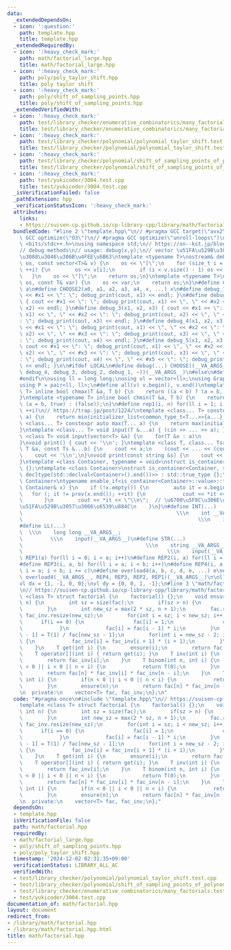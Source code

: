 ```yaml
---
data:
  _extendedDependsOn:
  - icon: ':question:'
    path: template.hpp
    title: template.hpp
  _extendedRequiredBy:
  - icon: ':heavy_check_mark:'
    path: math/factorial_large.hpp
    title: math/factorial_large.hpp
  - icon: ':heavy_check_mark:'
    path: poly/poly_taylor_shift.hpp
    title: poly taylor shift
  - icon: ':heavy_check_mark:'
    path: poly/shift_of_sampling_points.hpp
    title: poly/shift_of_sampling_points.hpp
  _extendedVerifiedWith:
  - icon: ':heavy_check_mark:'
    path: test/library_checker/enumerative_combinatorics/many_factorials.test.cpp
    title: test/library_checker/enumerative_combinatorics/many_factorials.test.cpp
  - icon: ':heavy_check_mark:'
    path: test/library_checker/polynomial/polynomial_taylor_shift.test.cpp
    title: test/library_checker/polynomial/polynomial_taylor_shift.test.cpp
  - icon: ':heavy_check_mark:'
    path: test/library_checker/polynomial/shift_of_sampling_points_of_polynomial.test.cpp
    title: test/library_checker/polynomial/shift_of_sampling_points_of_polynomial.test.cpp
  - icon: ':heavy_check_mark:'
    path: test/yukicoder/3004.test.cpp
    title: test/yukicoder/3004.test.cpp
  _isVerificationFailed: false
  _pathExtension: hpp
  _verificationStatusIcon: ':heavy_check_mark:'
  attributes:
    links:
    - https://suisen-cp.github.io/cp-library-cpp/library/math/factorial.hpp
  bundledCode: "#line 2 \"template.hpp\"\n// #pragma GCC target(\"avx2\")\n// #pragma\
    \ GCC optimize(\"O3\")\n// #pragma GCC optimize(\"unroll-loops\")\n\n#include\
    \ <bits/stdc++.h>\nusing namespace std;\n// https://xn--kst.jp/blog/2019/08/29/cpp-comp/\n\
    // debug methods\n// usage: debug(x,y);\n// vector \u51FA\u529B\u3067\u304D\u308B\
    \u3088\u3046\u306B\u4FEE\u6B63\ntemplate <typename T>\nostream& debug_print(ostream&\
    \ os, const vector<T>& v) {\n    os << \"[\";\n    for (size_t i = 0; i < v.size();\
    \ ++i) {\n        os << v[i];\n        if (i < v.size() - 1) os << \", \";\n \
    \   }\n    os << \"]\";\n    return os;\n}\ntemplate <typename T>\nostream& debug_print(ostream&\
    \ os, const T& var) {\n    os << var;\n    return os;\n}\n#define CHOOSE(a) CHOOSE2\
    \ a\n#define CHOOSE2(a0, a1, a2, a3, a4, x, ...) x\n#define debug_1(x1) { cout\
    \ << #x1 << \": \"; debug_print(cout, x1) << endl; }\n#define debug_2(x1, x2)\
    \ { cout << #x1 << \": \"; debug_print(cout, x1) << \", \" << #x2 << \": \"; debug_print(cout,\
    \ x2) << endl; }\n#define debug_3(x1, x2, x3) { cout << #x1 << \": \"; debug_print(cout,\
    \ x1) << \", \" << #x2 << \": \"; debug_print(cout, x2) << \", \" << #x3 << \"\
    : \"; debug_print(cout, x3) << endl; }\n#define debug_4(x1, x2, x3, x4) { cout\
    \ << #x1 << \": \"; debug_print(cout, x1) << \", \" << #x2 << \": \"; debug_print(cout,\
    \ x2) << \", \" << #x3 << \": \"; debug_print(cout, x3) << \", \" << #x4 << \"\
    : \"; debug_print(cout, x4) << endl; }\n#define debug_5(x1, x2, x3, x4, x5) {\
    \ cout << #x1 << \": \"; debug_print(cout, x1) << \", \" << #x2 << \": \"; debug_print(cout,\
    \ x2) << \", \" << #x3 << \": \"; debug_print(cout, x3) << \", \" << #x4 << \"\
    : \"; debug_print(cout, x4) << \", \" << #x5 << \": \"; debug_print(cout, x5)\
    \ << endl; }\n\n#ifdef LOCAL\n#define debug(...) CHOOSE((__VA_ARGS__, debug_5,\
    \ debug_4, debug_3, debug_2, debug_1, ~))(__VA_ARGS__)\n#else\n#define debug(...)\n\
    #endif\n\nusing ll = long long;\nusing vl = vector<ll>;\nusing Graph = vector<vector<ll>>;\n\
    using P = pair<ll, ll>;\n#define all(v) v.begin(), v.end()\ntemplate <typename\
    \ T> inline bool chmax(T &a, T b) {\n    return ((a < b) ? (a = b, true) : (false));\n\
    }\ntemplate <typename T> inline bool chmin(T &a, T b) {\n    return ((a > b) ?\
    \ (a = b, true) : (false));\n}\n#define rep1(i, n) for(ll i = 1; i <= ((ll)n);\
    \ ++i)\n// https://trap.jp/post/1224/\ntemplate <class... T> constexpr auto min(T...\
    \ a) {\n    return min(initializer_list<common_type_t<T...>>{a...});\n}\ntemplate\
    \ <class... T> constexpr auto max(T... a) {\n    return max(initializer_list<common_type_t<T...>>{a...});\n\
    }\ntemplate <class... T> void input(T &...a) { (cin >> ... >> a); }\ntemplate\
    \ <class T> void input(vector<T> &a) {\n    for(T &x : a)\n        cin >> x;\n\
    }\nvoid print() { cout << '\\n'; }\ntemplate <class T, class... Ts> void print(const\
    \ T &a, const Ts &...b) {\n    cout << a;\n    (cout << ... << (cout << ' ', b));\n\
    \    cout << '\\n';\n}\nvoid print(const string &s) {\n    cout << s << '\\n';\n\
    }\ntemplate <class Container, typename = void>\nstruct is_container : std::false_type\
    \ {};\ntemplate <class Container>\nstruct is_container<Container, std::void_t<decltype(std::declval<Container>().begin()),\
    \ decltype(std::declval<Container>().end())>> : std::true_type {};\ntemplate <class\
    \ Container>\ntypename enable_if<is_container<Container>::value>::type print(const\
    \ Container& x) {\n    if (!x.empty()) {\n        auto it = x.begin();\n     \
    \   for (; it != prev(x.end()); ++it) {\n            cout << *it << \" \";\n \
    \       }\n        cout << *it << \"\\n\";  // \u6700\u5F8C\u306E\u8981\u7D20\u3092\
    \u51FA\u529B\u3057\u3066\u6539\u884C\n    }\n}\n#define INT(...)             \
    \                                                  \\\n    int __VA_ARGS__;  \
    \                                                         \\\n    input(__VA_ARGS__)\n\
    #define LL(...)                                                              \
    \  \\\n    long long __VA_ARGS__;                                            \
    \         \\\n    input(__VA_ARGS__)\n#define STR(...)                       \
    \                                        \\\n    string __VA_ARGS__;         \
    \                                               \\\n    input(__VA_ARGS__)\n#define\
    \ REP1(a) for(ll i = 0; i < a; i++)\n#define REP2(i, a) for(ll i = 0; i < a; i++)\n\
    #define REP3(i, a, b) for(ll i = a; i < b; i++)\n#define REP4(i, a, b, c) for(ll\
    \ i = a; i < b; i += c)\n#define overload4(a, b, c, d, e, ...) e\n#define rep(...)\
    \ overload4(__VA_ARGS__, REP4, REP3, REP2, REP1)(__VA_ARGS__)\n\nll inf = 3e18;\n\
    vl dx = {1, -1, 0, 0};\nvl dy = {0, 0, 1, -1};\n#line 3 \"math/factorial.hpp\"\
    \n// https://suisen-cp.github.io/cp-library-cpp/library/math/factorial.hpp\ntemplate\
    \ <class T> struct factorial {\n    factorial() {};\n    void ensure(const int\
    \ n) {\n        int sz = size(fac);\n        if(sz > n) {\n            return;\n\
    \        }\n        int new_sz = max(2 * sz, n + 1);\n        fac.resize(new_sz),\
    \ fac_inv.resize(new_sz);\n        for(int i = sz; i < new_sz; i++) {\n      \
    \      if(i == 0) {\n                fac[i] = 1;\n                continue;\n\
    \            }\n            fac[i] = fac[i - 1] * i;\n        }\n        fac_inv[new_sz\
    \ - 1] = T(1) / fac[new_sz - 1];\n        for(int i = new_sz - 2; i >= sz; i--)\
    \ {\n            fac_inv[i] = fac_inv[i + 1] * (i + 1);\n        }\n        return;\n\
    \    }\n    T get(int i) {\n        ensure(i);\n        return fac[i];\n    }\n\
    \    T operator[](int i) { return get(i); }\n    T inv(int i) {\n        ensure(i);\n\
    \        return fac_inv[i];\n    }\n    T binom(int n, int i) {\n        if(n\
    \ < 0 || i < 0 || n < i) {\n            return T(0);\n        }\n        ensure(n);\n\
    \        return fac[n] * fac_inv[i] * fac_inv[n - i];\n    }\n    T perm(int n,\
    \ int i) {\n        if(n < 0 || i < 0 || n < i) {\n            return T(0);\n\
    \        }\n        ensure(n);\n        return fac[n] * fac_inv[n - i];\n    }\n\
    \n  private:\n    vector<T> fac, fac_inv;\n};\n"
  code: "#pragma once\n#include \"template.hpp\"\n// https://suisen-cp.github.io/cp-library-cpp/library/math/factorial.hpp\n\
    template <class T> struct factorial {\n    factorial() {};\n    void ensure(const\
    \ int n) {\n        int sz = size(fac);\n        if(sz > n) {\n            return;\n\
    \        }\n        int new_sz = max(2 * sz, n + 1);\n        fac.resize(new_sz),\
    \ fac_inv.resize(new_sz);\n        for(int i = sz; i < new_sz; i++) {\n      \
    \      if(i == 0) {\n                fac[i] = 1;\n                continue;\n\
    \            }\n            fac[i] = fac[i - 1] * i;\n        }\n        fac_inv[new_sz\
    \ - 1] = T(1) / fac[new_sz - 1];\n        for(int i = new_sz - 2; i >= sz; i--)\
    \ {\n            fac_inv[i] = fac_inv[i + 1] * (i + 1);\n        }\n        return;\n\
    \    }\n    T get(int i) {\n        ensure(i);\n        return fac[i];\n    }\n\
    \    T operator[](int i) { return get(i); }\n    T inv(int i) {\n        ensure(i);\n\
    \        return fac_inv[i];\n    }\n    T binom(int n, int i) {\n        if(n\
    \ < 0 || i < 0 || n < i) {\n            return T(0);\n        }\n        ensure(n);\n\
    \        return fac[n] * fac_inv[i] * fac_inv[n - i];\n    }\n    T perm(int n,\
    \ int i) {\n        if(n < 0 || i < 0 || n < i) {\n            return T(0);\n\
    \        }\n        ensure(n);\n        return fac[n] * fac_inv[n - i];\n    }\n\
    \n  private:\n    vector<T> fac, fac_inv;\n};"
  dependsOn:
  - template.hpp
  isVerificationFile: false
  path: math/factorial.hpp
  requiredBy:
  - math/factorial_large.hpp
  - poly/shift_of_sampling_points.hpp
  - poly/poly_taylor_shift.hpp
  timestamp: '2024-12-02 02:31:35+09:00'
  verificationStatus: LIBRARY_ALL_AC
  verifiedWith:
  - test/library_checker/polynomial/polynomial_taylor_shift.test.cpp
  - test/library_checker/polynomial/shift_of_sampling_points_of_polynomial.test.cpp
  - test/library_checker/enumerative_combinatorics/many_factorials.test.cpp
  - test/yukicoder/3004.test.cpp
documentation_of: math/factorial.hpp
layout: document
redirect_from:
- /library/math/factorial.hpp
- /library/math/factorial.hpp.html
title: math/factorial.hpp
---
```

